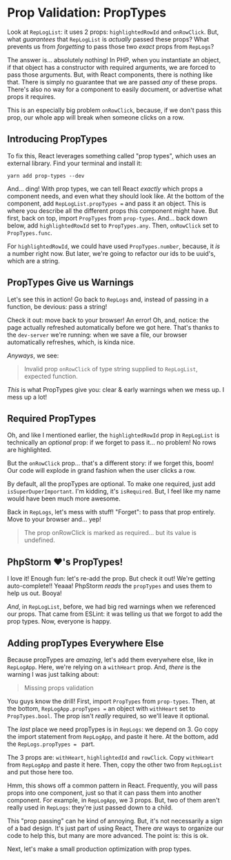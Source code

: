 # Prop Validation: PropTypes

Look at `RepLogList`: it uses 2 props: `highlightedRowId` and `onRowClick`. But,
what *guarantees* that `RepLogList` is *actually* passed these props? What prevents
us from *forgetting* to pass those two *exact* props from `RepLogs`?

The answer is... absolutely nothing! In PHP, when you instantiate an object, if
that object has a constructor with required arguments, we are forced to pass those
arguments. But, with React components, there is nothing like that. There is simply
no guarantee that we are passed *any* of these props. There's also no way for a
component to easily document, or advertise what props it requires.

This is an especially big problem  `onRowClick`, because, if we don't pass this
prop, our whole app will break when someone clicks on a row.

## Introducing PropTypes

To fix this, React leverages something called "prop types", which uses an external
library. Find your terminal and install it:

```terminal
yarn add prop-types --dev
```

And... ding! With prop types, we can tell React *exactly* which props a component
needs, and even what they should look like. At the bottom of the component, add
`RepLogList.propTypes =` and pass it an object. This is where you describe all the
different props this component might have. But first, back on top, import
`PropTypes` from `prop-types`. And... back down below, add `highlightedRowId` set
to `PropTypes.any`. Then, `onRowClick` set to `PropTypes.func`.

For `highlightedRowId`, we could have used `PropTypes.number`, because, it *is*
a number right now. But later, we're going to refactor our ids to be uuid's, which
are a string.

## PropTypes Give us Warnings

Let's see this in action! Go back to `RepLogs` and, instead of passing in a function,
be devious: pass a string!

Check it out: move back to your browser! An error! Oh, and, notice: the page actually
refreshed automatically before we got here. That's thanks to the `dev-server` we're
running: when we save a file, our browser automatically refreshes, which, is kinda
nice.

*Anyways*, we see:

> Invalid prop `onRowClick` of type string supplied to `RepLogList`, expected function.

*This* is what PropTypes give you: clear & early warnings when we mess up. I
mess up a lot!

## Required PropTypes

Oh, and like I mentioned earlier, the `highlightedRowId` prop in `RepLogList` is
technically an *optional* prop: if we forget to pass it... no problem! No rows
are highlighted.

But the `onRowClick` prop... that's a different story: if we forget this, boom!
Our code will explode in grand fashion when the user clicks a row.

By default, all the propTypes are optional. To make one required, just add
`isSuperDuperImportant`. I'm kidding, it's `isRequired`. But, I feel like my name
would have been much more awesome.

Back in `RepLogs`, let's mess with stuff! "Forget": to pass that prop entirely.
Move to your browser and... yep!

> The prop onRowClick is marked as required... but its value is undefined.

## PhpStorm ❤️'s PropTypes!

I love it! Enough fun: let's re-add the prop. But check it out! We're getting
auto-complete!! Yeaaa! PhpStorm *reads* the `propTypes` and uses them to help us
out. Booya!

*And*, in `RepLogList`, before, we had big red warnings when we referenced our
props. That came from ESLint: it was telling us that we forgot to add the prop
types. Now, everyone is happy. 

## Adding propTypes Everywhere Else

Because propTypes are *amazing*, let's add them everywhere else, like in `RepLogApp`.
Here, we're relying on a `withHeart` prop. And, *there* is the warning I was just
talking about:

> Missing props validation

You guys know the drill! First, import `PropTypes` from `prop-types`. Then, at
the bottom, `RepLogApp.propTypes =` an object with `withHeart` set to `PropTypes.bool`.
The prop isn't *really* required, so we'll leave it optional.

The *last* place we need propTypes is in `RepLogs`: we depend on 3. Go copy the
import statement from `RepLogApp`, and paste it here. At the bottom, add the
`RepLogs.propTypes = ` part.

The 3 props are: `withHeart`, `highlightedId` and `rowClick`. Copy `withHeart`
from `RepLogApp` and paste it here. Then, copy the other two from `RepLogList`
and put those here too.

Hmm, this shows off a common pattern in React. Frequently, you will pass props
into one component, just so that it can pass them into another component. For
example, in `RepLogApp`, we 3 props. But, two of them aren't really used in
`RepLogs`: they're just passed down to a child.

This "prop passing" can he kind of annoying. But, it's not necessarily a sign of
a bad design. It's just part of using React, There *are* ways to organize our code
to help this, but many are more advanced. The point is: this is ok.

Next, let's make a small production optimization with prop types.
